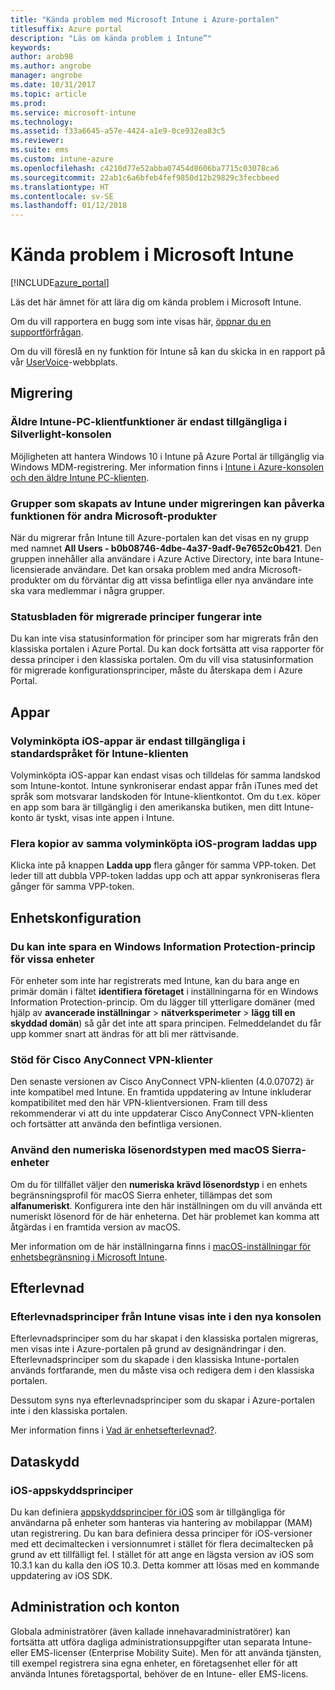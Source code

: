 ```yaml
---
title: "Kända problem med Microsoft Intune i Azure-portalen"
titlesuffix: Azure portal
description: "Läs om kända problem i Intune”"
keywords: 
author: arob98
ms.author: angrobe
manager: angrobe
ms.date: 10/31/2017
ms.topic: article
ms.prod: 
ms.service: microsoft-intune
ms.technology: 
ms.assetid: f33a6645-a57e-4424-a1e9-0ce932ea83c5
ms.reviewer: 
ms.suite: ems
ms.custom: intune-azure
ms.openlocfilehash: c4210d77e52abba07454d8606ba7715c03078ca6
ms.sourcegitcommit: 22ab1c6a6bfeb4fef9850d12b29829c3fecbbeed
ms.translationtype: HT
ms.contentlocale: sv-SE
ms.lasthandoff: 01/12/2018
---
```

# <a name="known-issues-in-microsoft-intune"></a>Kända problem i Microsoft Intune


[!INCLUDE[azure_portal](./includes/azure_portal.md)]


Läs det här ämnet för att lära dig om kända problem i Microsoft Intune.

Om du vill rapportera en bugg som inte visas här, [öppnar du en supportförfrågan](get-support.md).

Om du vill föreslå en ny funktion för Intune så kan du skicka in en rapport på vår [UserVoice](https://microsoftintune.uservoice.com/forums/291681-ideas/category/189016-azure-admin-console)-webbplats.

## <a name="migration"></a>Migrering

### <a name="intune-legacy-pc-client-features-are-only-available-in-the-silverlight-console"></a>Äldre Intune-PC-klientfunktioner är endast tillgängliga i Silverlight-konsolen

Möjligheten att hantera Windows 10 i Intune på Azure Portal är tillgänglig via Windows MDM-registrering. Mer information finns i [Intune i Azure-konsolen och den äldre Intune PC-klienten](https://docs.microsoft.com/intune-classic/deploy-use/intune-on-azure).

### <a name="groups-created-by-intune-during-migration-might-affect-functionality-of-other-microsoft-products"></a>Grupper som skapats av Intune under migreringen kan påverka funktionen för andra Microsoft-produkter

När du migrerar från Intune till Azure-portalen kan det visas en ny grupp med namnet **All Users - b0b08746-4dbe-4a37-9adf-9e7652c0b421**. Den gruppen innehåller alla användare i Azure Active Directory, inte bara Intune-licensierade användare. Det kan orsaka problem med andra Microsoft-produkter om du förväntar dig att vissa befintliga eller nya användare inte ska vara medlemmar i några grupper.

### <a name="status-blades-for-migrated-policies-do-not-work"></a>Statusbladen för migrerade principer fungerar inte

Du kan inte visa statusinformation för principer som har migrerats från den klassiska portalen i Azure Portal. Du kan dock fortsätta att visa rapporter för dessa principer i den klassiska portalen. Om du vill visa statusinformation för migrerade konfigurationsprinciper, måste du återskapa dem i Azure Portal.

## <a name="apps"></a>Appar

### <a name="ios-volume-purchased-apps-only-available-in-default-intune-tenant-language"></a>Volyminköpta iOS-appar är endast tillgängliga i standardspråket för Intune-klienten
Volyminköpta iOS-appar kan endast visas och tilldelas för samma landskod som Intune-kontot. Intune synkroniserar endast appar från iTunes med det språk som motsvarar landskoden för Intune-klientkontot. Om du t.ex. köper en app som bara är tillgänglig i den amerikanska butiken, men ditt Intune-konto är tyskt, visas inte appen i Intune.

### <a name="multiple-copies-of-the-same-ios-volume-purchase-program-are-uploaded"></a>Flera kopior av samma volyminköpta iOS-program laddas upp
Klicka inte på knappen **Ladda upp** flera gånger för samma VPP-token. Det leder till att dubbla VPP-token laddas upp och att appar synkroniseras flera gånger för samma VPP-token.


<!-- ## Groups -->

## <a name="device-configuration"></a>Enhetskonfiguration

### <a name="you-cannot-save-a-windows-information-protection-policy-for-some-devices"></a>Du kan inte spara en Windows Information Protection-princip för vissa enheter

För enheter som inte har registrerats med Intune, kan du bara ange en primär domän i fältet **identifiera företaget** i inställningarna för en Windows Information Protection-princip.
Om du lägger till ytterligare domäner (med hjälp av **avancerade inställningar** > **nätverksperimeter** > **lägg till en skyddad domän**) så går det inte att spara principen. Felmeddelandet du får upp kommer snart att ändras för att bli mer rättvisande.

### <a name="cisco-anyconnect-vpn-client-support"></a>Stöd för Cisco AnyConnect VPN-klienter

Den senaste versionen av Cisco AnyConnect VPN-klienten (4.0.07072) är inte kompatibel med Intune.
En framtida uppdatering av Intune inkluderar kompatibilitet med den här VPN-klientversionen. Fram till dess rekommenderar vi att du inte uppdaterar Cisco AnyConnect VPN-klienten och fortsätter att använda den befintliga versionen.

### <a name="using-the-numeric-password-type-with-macos-sierra-devices"></a>Använd den numeriska lösenordstypen med macOS Sierra-enheter

Om du för tillfället väljer den **numeriska** **krävd lösenordstyp** i en enhets begränsningsprofil för macOS Sierra enheter, tillämpas det som **alfanumeriskt**. Konfigurera inte den här inställningen om du vill använda ett numeriskt lösenord för de här enheterna.
Det här problemet kan komma att åtgärdas i en framtida version av macOS.

Mer information om de här inställningarna finns i [macOS-inställningar för enhetsbegränsning i Microsoft Intune](device-restrictions-macos.md).

## <a name="compliance"></a>Efterlevnad

### <a name="compliance-policies-from-intune-do-not-show-up-in-new-console"></a>Efterlevnadsprinciper från Intune visas inte i den nya konsolen

Efterlevnadsprinciper som du har skapat i den klassiska portalen migreras, men visas inte i Azure-portalen på grund av designändringar i den. Efterlevnadsprinciper som du skapade i den klassiska Intune-portalen används fortfarande, men du måste visa och redigera dem i den klassiska portalen.

Dessutom syns nya efterlevnadsprinciper som du skapar i Azure-portalen inte i den klassiska portalen.

Mer information finns i [Vad är enhetsefterlevnad?](device-compliance.md).

<!-- ## Enrollment -->


## <a name="data-protection"></a>Dataskydd

### <a name="ios-app-protection-policies"></a>iOS-appskyddsprinciper

Du kan definiera [appskyddsprinciper för iOS](app-protection-policy-settings-ios.md) som är tillgängliga för användarna på enheter som hanteras via hantering av mobilappar (MAM) utan registrering. Du kan bara definiera dessa principer för iOS-versioner med ett decimaltecken i versionnumret i stället för flera decimaltecken på grund av ett tillfälligt fel. I stället för att ange en lägsta version av iOS som 10.3.1 kan du kalla den iOS 10.3. Detta kommer att lösas med en kommande uppdatering av iOS SDK.


## <a name="administration-and-accounts"></a>Administration och konton

Globala administratörer (även kallade innehavaradministratörer) kan fortsätta att utföra dagliga administrationsuppgifter utan separata Intune- eller EMS-licenser (Enterprise Mobility Suite). Men för att använda tjänsten, till exempel registrera sina egna enheter, en företagsenhet eller för att använda Intunes företagsportal, behöver de en Intune- eller EMS-licens.

<!-- ## Additional items -->
